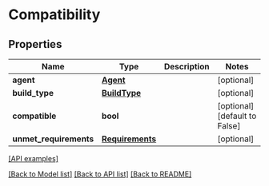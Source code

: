 # Compatibility

## Properties
Name | Type | Description | Notes
------------ | ------------- | ------------- | -------------
**agent** | [**Agent**](Agent.md) |  | [optional] 
**build_type** | [**BuildType**](BuildType.md) |  | [optional] 
**compatible** | **bool** |  | [optional] [default to False]
**unmet_requirements** | [**Requirements**](Requirements.md) |  | [optional] 

[[API examples]](http://devopshq.github.io/teamcity/teamcity_models/Compatibility.html)

[[Back to Model list]](../README.md#documentation-for-models) [[Back to API list]](../README.md#documentation-for-api-endpoints) [[Back to README]](../README.md)



